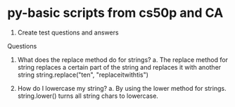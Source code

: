 # py-basic scripts from cs50p and CA

1. Create test questions and answers




Questions

1. What does the replace method do for strings?
a. The replace method for string replaces a certain part of the string and replaces it with another string
string.replace("ten", "replaceitwithtis")

2. How do I lowercase my string?
a. By using the lower method for strings. string.lower() turns all string chars to lowercase.

